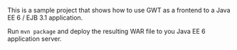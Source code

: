 This is a sample project that shows how to use GWT as a frontend to a Java EE 6 / EJB 3.1 application.

Run `mvn package` and deploy the resulting WAR file to you Java EE 6 application server.